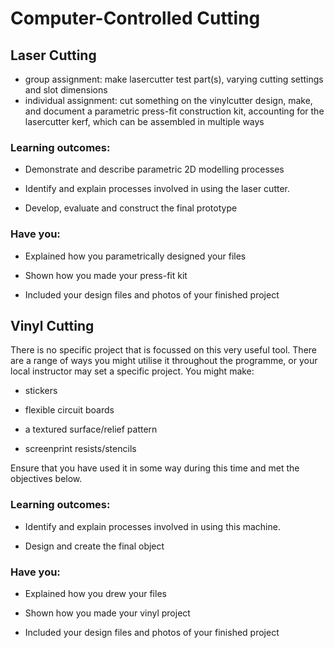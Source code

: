 # Computer-Controlled Cutting

## Laser Cutting
*   group assignment:
      make lasercutter test part(s), varying cutting settings and slot dimensions
*   individual assignment:
      cut something on the vinylcutter
      design, make, and document a parametric press-fit construction kit,
         accounting for the lasercutter kerf, which can be assembled in multiple ways

### Learning outcomes:
* Demonstrate and describe parametric 2D modelling processes

* Identify and explain processes involved in using the laser cutter.

* Develop, evaluate and construct the final prototype

### Have you:
* Explained how you parametrically designed your files

* Shown how you made your press-fit kit

* Included your design files and photos of your finished project


## Vinyl Cutting
There is no specific project that is focussed on this very useful tool. There are a range of ways you might utilise it throughout the programme, or your local instructor may set a specific project. You might make:

* stickers

* flexible circuit boards

* a textured surface/relief pattern

* screenprint resists/stencils

Ensure that you have used it in some way during this time and met the objectives below.

### Learning outcomes:
* Identify and explain processes involved in using this machine.

* Design and create the final object

### Have you:
* Explained how you drew your files

* Shown how you made your vinyl project

* Included your design files and photos of your finished project
